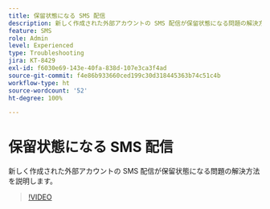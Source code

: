 ```yaml
---
title: 保留状態になる SMS 配信
description: 新しく作成された外部アカウントの SMS 配信が保留状態になる問題の解決方法を説明します。
feature: SMS
role: Admin
level: Experienced
type: Troubleshooting
jira: KT-8429
exl-id: f6030e69-143e-40fa-838d-107e3ca3f4ad
source-git-commit: f4e86b933660ced199c30d318445363b74c51c4b
workflow-type: ht
source-wordcount: '52'
ht-degree: 100%

---
```


# 保留状態になる SMS 配信

新しく作成された外部アカウントの SMS 配信が保留状態になる問題の解決方法を説明します。

>[!VIDEO](https://video.tv.adobe.com/v/335986?quality=12&learn=on)
